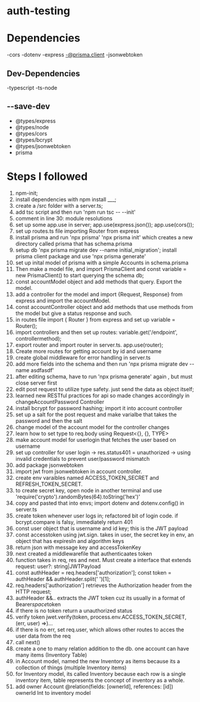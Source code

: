 # auth-testing

# Dependencies
-cors
-dotenv
-express
-@prisma.client
-jsonwebtoken

## Dev-Dependencies
-typescript
-ts-node

## --save-dev 
- @types/express
- @types/node
- @types/cors
- @types/bcrypt
- @types/jsonwebtoken
- prisma

# Steps I followed
1. npm-init;
2. install dependencies with npm install ___;
3. create a /src folder with a server.ts;
4. add tsc script and then run 'npm run tsc -- --init'
5. comment in line 30: module resolutions
6. set up some app.use in server; app.use(express.json()); app.use(cors());
7. set up routes.ts file importing Router from express
8. install prisma and run 'npx prisma' 'npx prisma init' which creates a new directory called prisma that has schema.prisma
9. setup db 'npx prisma migrate dev --name initial_migration'; install prisma client package and use 'npx prisma generate'
10. set up inital model of prisma with a simple Accounts in schema.prisma
11. Then make a model file, and import PrismaClient and const variable = new PrismaClient() to start querying the schema db;
12. const accountModel object and add methods that query. Export the model.
13. add a controller for the model and import {Request, Response} from express and import the accountModel.
14. const accountController object and add methods that use methods from the model but give a status response and such.
15. in routes file import { Router } from express and set up variable = Router();
16. import controllers and then set up routes: variable.get('/endpoint', controllermethod);
17. export router and import router in server.ts. app.use(router);
18. Create more routes for getting account by id and username
19. create global middleware for error handling in server.ts
20. add more fields into the schema and then run 'npx prisma migrate dev --name asdfasdf'
21. after editing schema, have to run 'npx prisma generate' again , but must close server first
22. edit post request to utilize type safety. just send the data as object itself;
23. learned new RESTful practices for api so made changes accordingly in changeAccountPassword Controller
24. install bcrypt for password hashing; import it into account controller
25. set up a salt for the post request and make varialbe that takes the password and then the salt
26. change model of the account model for the controller changes
27. learn how to set type to req.body using Request<{}, {}, TYPE>
28. make account model for userlogin that fetches the user based on username
29. set up controller for user login -> res.status401 = unauthorized -> using invalid credentials to prevent user/password mismatch
30. add package jsonwebtoken
31. import jwt from jsonwebtoken in account controller.
32. create env varaibles named ACCESS_TOKEN_SECRET and REFRESH_TOKEN_SECRET.
33. to create secret key, open node in another terminal and use 'require('crypto').randomBytes(64).toString('hex')'
34. copy and pasted that into envs; import dotenv and dotenv.config() in server.ts
35. create token whenever user logs in; refactored bit of login code. if bcrypt.compare is falsy, immediately return 401
36. const user object that is username and id key; this is the JWT payload
37. const accesstoken using jwt.sign. takes in user, the secret key in env, an object that has expiresIn and algorithm keys
38. return json with message key and accessTokenKey
39. next created a middlewarefile that authenticaates token
40. function takes in req, res and next. Must create a interface that extends request: user?: string|JWTPayload
41. const authHeader = req.headers['authorization']; const token = authHeader && authHeader.split(' ')[1]; 
42. req.headers['authorization'] retrieves the Authorization header from the HTTP request; 
43. authHeader &&.. extracts the JWT token cuz its usually in a format of Bearer*space*token
44. if there is no token return a unauthorized status
45. verify token jwet.verify(token, process.env.ACCESS_TOKEN_SECRET, (err, user) =>)...
46. if there is no err, set req.user, which allows other routes to acces the user data from the req
47. call next()
48. create a one to many relation addition to the db. one account can have many items (Inventory Table)
49. in Account model, named the new Inventory as items because its a collection of things (multiple Inventory items)
50. for Inventory model, its called Inventory because each row is a single inventory item, table represents the concept of inventory as a whole.
51. add owner Account @relation(fields: [ownerId], references: [id]) <br/> ownerId Int     to inventory model